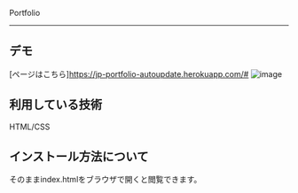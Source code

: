  Portfolio
***

## デモ
[ページはこちら]https://jp-portfolio-autoupdate.herokuapp.com/#
![image](https://user-images.githubusercontent.com/89950252/132425650-e2eaee03-ce68-48bf-9909-4719f6f15611.png)

## 利用している技術
HTML/CSS

## インストール方法について
そのままindex.htmlをブラウザで開くと閲覧できます。

